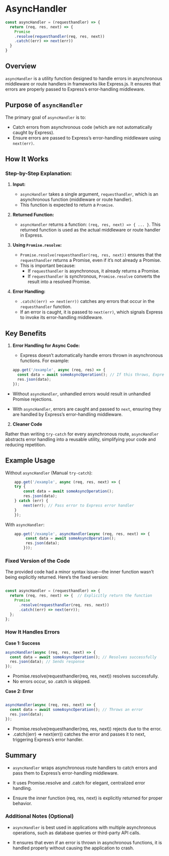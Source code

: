 # AsyncHandler

```js
const asyncHandler = (requesthandler) => {
  return (req, res, next) => {
    Promise
    .resolve(requesthandler(req, res, next))
    .catch((err) => next(err))
  }
}
```

## Overview

`asyncHandler` is a utility function designed to handle errors in asynchronous middleware or route handlers in frameworks like Express.js. It ensures that errors are properly passed to Express’s error-handling middleware.

## Purpose of `asyncHandler`

The primary goal of `asyncHandler` is to:
- Catch errors from asynchronous code (which are not automatically caught by Express).
- Ensure errors are passed to Express’s error-handling middleware using `next(err)`.

## How It Works

### Step-by-Step Explanation:

1. **Input:**
   - `asyncHandler` takes a single argument, `requesthandler`, which is an asynchronous function (middleware or route handler).
   - This function is expected to return a `Promise`.

2. **Returned Function:**
   - `asyncHandler` returns a function: `(req, res, next) => { ... }`. This returned function is used as the actual middleware or route handler in Express.

3. **Using `Promise.resolve`:**
   - `Promise.resolve(requesthandler(req, res, next))` ensures that the `requesthandler` returns a Promise, even if it’s not already a Promise.
   - This is important because:
     - If `requesthandler` is asynchronous, it already returns a Promise.
     - If `requesthandler` is synchronous, `Promise.resolve` converts the result into a resolved Promise.

4. **Error Handling:**
   - `.catch((err) => next(err))` catches any errors that occur in the `requesthandler` function.
   - If an error is caught, it is passed to `next(err)`, which signals Express to invoke its error-handling middleware.

## Key Benefits

1. **Error Handling for Async Code:**
   - Express doesn’t automatically handle errors thrown in asynchronous functions. For example:

   ```js
   app.get('/example', async (req, res) => {
     const data = await someAsyncOperation(); // If this throws, Express doesn't catch it by default
     res.json(data);
   });
   ```

- Without `asyncHandler`, unhandled errors would result in unhandled Promise rejections.

- With `asyncHandler`, errors are caught and passed to `next`, ensuring they are handled by Express’s error-handling middleware.

2. **Cleaner Code**

Rather than writing `try-catch` for every asynchronous route, `asyncHandler` abstracts error handling into a reusable utility, simplifying your code and reducing repetition.

## Example Usage

   Without `asyncHandler` (Manual `try-catch`):

```js
    app.get('/example', async (req, res, next) => {
    try {
        const data = await someAsyncOperation();
        res.json(data);
    } catch (err) {
        next(err); // Pass error to Express error handler
    }
    });
```

   With `asyncHandler`:

```js
    app.get('/example', asyncHandler(async (req, res, next) => {
         const data = await someAsyncOperation();
         res.json(data);
        }));
```

### Fixed Version of the Code

The provided code had a minor syntax issue—the inner function wasn’t being explicitly returned. Here’s the fixed version:

```js

const asyncHandler = (requesthandler) => {
  return (req, res, next) => {  // Explicitly return the function
    Promise
      .resolve(requesthandler(req, res, next))
      .catch((err) => next(err));
  };
};

```

### How It Handles Errors

**Case 1: Success**

```js
asyncHandler(async (req, res, next) => {
  const data = await someAsyncOperation(); // Resolves successfully
  res.json(data); // Sends response
});

```

- Promise.resolve(requesthandler(req, res, next)) resolves successfully.
- No errors occur, so .catch is skipped.

**Case 2: Error**
```js

asyncHandler(async (req, res, next) => {
  const data = await someAsyncOperation(); // Throws an error
  res.json(data);
});

```

- Promise.resolve(requesthandler(req, res, next)) rejects due to the error.
- .catch((err) => next(err)) catches the error and passes it to next, triggering Express’s error handler.

## Summary

- `asyncHandler` wraps asynchronous route handlers to catch errors and pass them to Express’s error-handling middleware.

- It uses Promise.resolve and .catch for elegant, centralized error handling.

- Ensure the inner function (req, res, next) is explicitly returned for proper behavior.

### Additional Notes (Optional)
- `asyncHandler` is best used in applications with multiple asynchronous operations, such as database queries or third-party API calls.

- It ensures that even if an error is thrown in asynchronous functions, it is handled properly without causing the application to crash.
